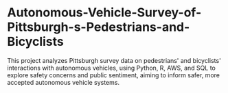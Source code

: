# Autonomous-Vehicle-Survey-of-Pittsburgh-s-Pedestrians-and-Bicyclists
This project analyzes Pittsburgh survey data on pedestrians' and bicyclists' interactions with autonomous vehicles, using Python, R, AWS, and SQL to explore safety concerns and public sentiment, aiming to inform safer, more accepted autonomous vehicle systems.
